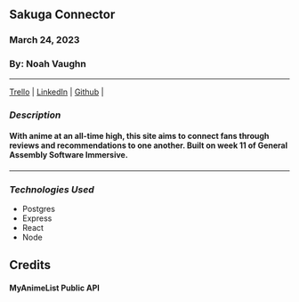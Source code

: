 ## Sakuga Connector

### **March 24, 2023**

### By: Noah Vaughn

---

[Trello](https://trello.com/b/rgqwszKz/anime)
|
[LinkedIn](https://www.linkedin.com/in/noahvaughn/)
|
[Github](https://github.com/noahdvaughn)
|

### **_Description_**

#### With anime at an all-time high, this site aims to connect fans through reviews and recommendations to one another. Built on week 11 of General Assembly Software Immersive.

####

---

### **_*Technologies Used*_**

- Postgres
- Express
- React
- Node

## **Credits**

#### MyAnimeList Public API
